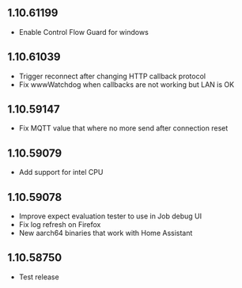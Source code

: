 ## 1.10.61199

- Enable Control Flow Guard for windows


## 1.10.61039

- Trigger reconnect after changing HTTP callback protocol
- Fix wwwWatchdog when callbacks are not working but LAN is OK


<!-- https://developers.home-assistant.io/docs/add-ons/presentation#keeping-a-changelog -->

## 1.10.59147

- Fix MQTT value that where no more send after connection reset

## 1.10.59079

- Add support for intel CPU

## 1.10.59078

- Improve expect evaluation tester to use in Job debug UI
- Fix log refresh on Firefox
- New aarch64 binaries that work with Home Assistant

## 1.10.58750

- Test release

